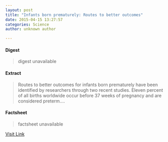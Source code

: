 ```yaml
---
layout: post
title: "Infants born prematurely: Routes to better outcomes"
date: 2015-04-15 13:27:57
categories: Science
author: unknown author

---
```



#### Digest
>digest unavailable

#### Extract
>Routes to better outcomes for infants born prematurely have been identified by researchers through two recent studies. Eleven percent of all births worldwide occur before 37 weeks of pregnancy and are considered preterm....

#### Factsheet
>factsheet unavailable

[Visit Link](http://feeds.sciencedaily.com/~r/sciencedaily/~3/w_hOe2DdNIE/150415092757.htm)


